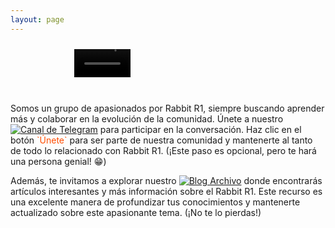 ```yaml
---
layout: page
---
```


<style>
  .flex-container {
    display: flex;
    flex-wrap: wrap;
    align-items: center;
    justify-content: center; /* Centers the flex children horizontally */
  }
  .flex-child {
    flex: 1;
    min-width: 250px; /* Ensures the text doesn't get too narrow */
    margin: 10px;
    display: flex;
    justify-content: center; /* Centers the video within the flex child */
  }
  .flex-child video {
    width: 30%; /* Reduces the video size to 30% of its original size */
    height: auto;
    pointer-events: none; /* Prevents interaction with the video */
  }
  @media (max-width: 768px) {
    .flex-child {
      flex: 100%;
      margin: 10px 0;
    }
    .flex-child video {
      max-width: 90%;
      width: auto; /* Adjusts width to be more responsive on smaller screens */
    }
  }
</style>

<div class="flex-container">
  <div class="flex-child">
    <a href="https://community.rabbit.tech/t/r1-en-espana">
      <video autoplay loop muted>
        <source src="assets/videos/rabbit-idle.mp4" type="video/mp4">
      </video>
    </a>
  </div>
</div>

<br/>

<p>Somos un grupo de apasionados por Rabbit R1, siempre buscando aprender más y colaborar en la evolución de la comunidad. Únete a nuestro <a href="https://t.me/mirabbitosr1_es" target="_blank"><img src="https://img.shields.io/badge/Telegram-¡Únete!-ff4d00" alt="Canal de Telegram"></a> para participar en la conversación. Haz clic en el botón <span style="color: #ff4d00;">`Únete`</span> para ser parte de nuestra comunidad y mantenerte al tanto de todo lo relacionado con Rabbit R1. (¡Este paso es opcional, pero te hará una persona genial! 😁)</p>

<p>Además, te invitamos a explorar nuestro <a href="https://mirabbitosr1.github.io/archivo" target="_blank"><img src="https://img.shields.io/badge/Blog-Archivo-blue" alt="Blog Archivo"></a> donde encontrarás artículos interesantes y más información sobre el Rabbit R1. Este recurso es una excelente manera de profundizar tus conocimientos y mantenerte actualizado sobre este apasionante tema. (¡No te lo pierdas!)</p>

<br/>

<br/>